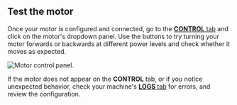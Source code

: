 ## Test the motor

Once your motor is configured and connected, go to the [**CONTROL** tab](/fleet/machines/#control) and click on the motor's dropdown panel.
Use the buttons to try turning your motor forwards or backwards at different power levels and check whether it moves as expected.

![Motor control panel.](/components/motor/control.png)

If the motor does not appear on the **CONTROL** tab, or if you notice unexpected behavior, check your machine's [**LOGS** tab](/fleet/machines/#logs) for errors, and review the configuration.
